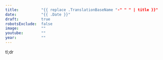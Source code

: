 ```yaml
---
title:          "{{ replace .TranslationBaseName "-" " " | title }}"
date:           "{{ .Date }}"
draft:          true
robotsExclude:  false
image:          ""
youtube:        ""
year:           ""
---
```

tl;dr
<!--more-->
